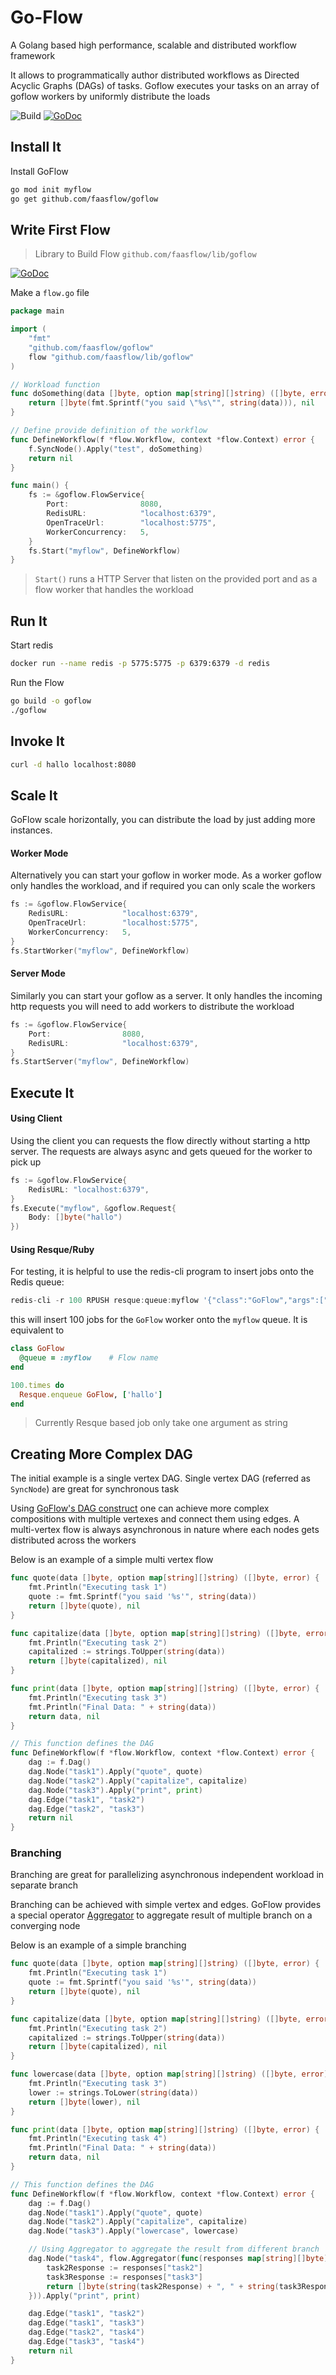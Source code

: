 # Go-Flow
A Golang based high performance, scalable and distributed workflow framework

It allows to programmatically author distributed workflows as Directed Acyclic Graphs (DAGs) of tasks. 
Goflow executes your tasks on an array of goflow workers by uniformly distribute the loads 

![Build](https://github.com/faasflow/goflow/workflows/GO-Flow-Build/badge.svg) 
[![GoDoc](https://godoc.org/github.com/faasflow/goflow?status.svg)](https://godoc.org/github.com/faasflow/goflow)

## Install It 
Install GoFlow
```sh
go mod init myflow
go get github.com/faasflow/goflow
```

## Write First Flow
> Library to Build Flow `github.com/faasflow/lib/goflow`

[![GoDoc](https://godoc.org/github.com/faasflow/lib/goflow?status.svg)](https://godoc.org/github.com/faasflow/lib/goflow)

Make a `flow.go` file
```go
package main

import (
	"fmt"
	"github.com/faasflow/goflow"
	flow "github.com/faasflow/lib/goflow"
)

// Workload function
func doSomething(data []byte, option map[string][]string) ([]byte, error) {
	return []byte(fmt.Sprintf("you said \"%s\"", string(data))), nil
}

// Define provide definition of the workflow
func DefineWorkflow(f *flow.Workflow, context *flow.Context) error {
	f.SyncNode().Apply("test", doSomething)
	return nil
}

func main() {
	fs := &goflow.FlowService{
		Port:                8080,
		RedisURL:            "localhost:6379",
		OpenTraceUrl:        "localhost:5775",
		WorkerConcurrency:   5,
	}
	fs.Start("myflow", DefineWorkflow)
}
```
> `Start()` runs a HTTP Server that listen on the provided port and as a flow worker that handles the workload

## Run It 
Start redis
```sh
docker run --name redis -p 5775:5775 -p 6379:6379 -d redis
```

Run the Flow
```sh
go build -o goflow
./goflow
```

## Invoke It
```sh
curl -d hallo localhost:8080
```

## Scale It
GoFlow scale horizontally, you can distribute the load by just adding more instances.

#### Worker Mode
Alternatively you can start your goflow in worker mode. As a worker goflow only handles the workload, 
and if required you can only scale the workers 
```go
fs := &goflow.FlowService{
    RedisURL:            "localhost:6379",
    OpenTraceUrl:        "localhost:5775",
    WorkerConcurrency:   5,
}
fs.StartWorker("myflow", DefineWorkflow)
```

#### Server Mode
Similarly you can start your goflow as a server. It only handles the incoming http requests you will 
need to add workers to distribute the workload
```go
fs := &goflow.FlowService{
    Port:                8080,
    RedisURL:            "localhost:6379",
}
fs.StartServer("myflow", DefineWorkflow)
```

## Execute It

#### Using Client
Using the client you can requests the flow directly without starting a http server. 
The requests are always async and gets queued for the worker to pick up
```go
fs := &goflow.FlowService{
    RedisURL: "localhost:6379",
}
fs.Execute("myflow", &goflow.Request{
    Body: []byte("hallo")
})
```

#### Using Resque/Ruby
For testing, it is helpful to use the redis-cli program to insert jobs onto the Redis queue:
```go
redis-cli -r 100 RPUSH resque:queue:myflow '{"class":"GoFlow","args":["hallo"]}'
```
this will insert 100 jobs for the `GoFlow` worker onto the `myflow` queue. It is equivalent to
```ruby
class GoFlow
  @queue = :myflow    # Flow name
end

100.times do
  Resque.enqueue GoFlow, ['hallo']
end
```
> Currently Resque based job only take one argument as string

## Creating More Complex DAG
The initial example is a single vertex DAG.
Single vertex DAG (referred as `SyncNode`) are great for synchronous task

Using [GoFlow's DAG construct](https://godoc.org/github.com/faasflow/lib/goflow#Dag) one can achieve more complex compositions
with multiple vertexes and connect them using edges.
A multi-vertex flow is always asynchronous in nature where each nodes gets
distributed across the workers

Below is an example of a simple multi vertex flow
```go
func quote(data []byte, option map[string][]string) ([]byte, error) {
	fmt.Println("Executing task 1")
	quote := fmt.Sprintf("you said '%s'", string(data))
	return []byte(quote), nil
}

func capitalize(data []byte, option map[string][]string) ([]byte, error) {
	fmt.Println("Executing task 2")
	capitalized := strings.ToUpper(string(data))
	return []byte(capitalized), nil
}

func print(data []byte, option map[string][]string) ([]byte, error) {
	fmt.Println("Executing task 3")
	fmt.Println("Final Data: " + string(data))
	return data, nil
}

// This function defines the DAG
func DefineWorkflow(f *flow.Workflow, context *flow.Context) error {
	dag := f.Dag()
	dag.Node("task1").Apply("quote", quote)
	dag.Node("task2").Apply("capitalize", capitalize)
	dag.Node("task3").Apply("print", print)
	dag.Edge("task1", "task2")
	dag.Edge("task2", "task3")
	return nil
}
```

### Branching
Branching are great for parallelizing asynchronous independent workload in separate branch

Branching can be achieved with simple vertex and edges. GoFlow provides a special operator [Aggregator](https://godoc.org/github.com/faasflow/lib/goflow#Aggregator) to aggregate result of multiple branch on a converging node

Below is an example of a simple branching
```go
func quote(data []byte, option map[string][]string) ([]byte, error) {
	fmt.Println("Executing task 1")
	quote := fmt.Sprintf("you said '%s'", string(data))
	return []byte(quote), nil
}

func capitalize(data []byte, option map[string][]string) ([]byte, error) {
	fmt.Println("Executing task 2")
	capitalized := strings.ToUpper(string(data))
	return []byte(capitalized), nil
}

func lowercase(data []byte, option map[string][]string) ([]byte, error) {
	fmt.Println("Executing task 3")
	lower := strings.ToLower(string(data))
	return []byte(lower), nil
}

func print(data []byte, option map[string][]string) ([]byte, error) {
	fmt.Println("Executing task 4")
	fmt.Println("Final Data: " + string(data))
	return data, nil
}

// This function defines the DAG
func DefineWorkflow(f *flow.Workflow, context *flow.Context) error {
    dag := f.Dag()
    dag.Node("task1").Apply("quote", quote)
    dag.Node("task2").Apply("capitalize", capitalize)
    dag.Node("task3").Apply("lowercase", lowercase)

    // Using Aggregator to aggregate the result from different branch
    dag.Node("task4", flow.Aggregator(func(responses map[string][]byte) ([]byte, error) {
        task2Response := responses["task2"]
        task3Response := responses["task3"]
        return []byte(string(task2Response) + ", " + string(task3Response)), nil
    })).Apply("print", print)

    dag.Edge("task1", "task2")
    dag.Edge("task1", "task3")
    dag.Edge("task2", "task4")
    dag.Edge("task3", "task4")
    return nil
}
```